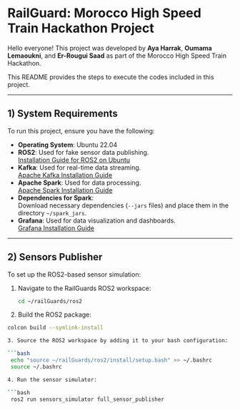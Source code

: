 # RailGuard: Morocco High Speed Train Hackathon Project

Hello everyone! This project was developed by **Aya Harrak**, **Oumama Lemaoukni**, and **Er-Rougui Saad** as part of the Morocco High Speed Train Hackathon.

This README provides the steps to execute the codes included in this project.

---

## 1) System Requirements

To run this project, ensure you have the following:

- **Operating System**: Ubuntu 22.04
- **ROS2**: Used for fake sensor data publishing.  
  [Installation Guide for ROS2 on Ubuntu](https://docs.ros.org/en/humble/Installation/Ubuntu-Install-Debians.html)
- **Kafka**: Used for real-time data streaming.  
  [Apache Kafka Installation Guide](https://kafka.apache.org/documentation/quickstart)
- **Apache Spark**: Used for data processing.  
  [Apache Spark Installation Guide](https://spark.apache.org/docs/latest/)
- **Dependencies for Spark**:  
  Download necessary dependencies (`--jars` files) and place them in the directory `~/spark_jars`.
- **Grafana**: Used for data visualization and dashboards.  
  [Grafana Installation Guide](https://grafana.com/docs/grafana/latest/setup-grafana/installation/)

---

## 2) Sensors Publisher

To set up the ROS2-based sensor simulation:

1. Navigate to the RailGuards ROS2 workspace:
   ```bash
   cd ~/railGuards/ros2

2. Build the ROS2 package:
 ```bash
 colcon build --symlink-install

3. Source the ROS2 workspace by adding it to your bash configuration:

```bash
  echo "source ~/railGuards/ros2/install/setup.bash" >> ~/.bashrc
  source ~/.bashrc

4. Run the sensor simulator:

```bash
  ros2 run sensors_simulator full_sensor_publisher














